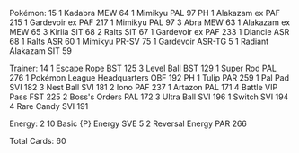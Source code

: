 Pokémon: 15
1 Kadabra MEW 64
1 Mimikyu PAL 97 PH
1 Alakazam ex PAF 215
1 Gardevoir ex PAF 217
1 Mimikyu PAL 97
3 Abra MEW 63
1 Alakazam ex MEW 65
3 Kirlia SIT 68
2 Ralts SIT 67
1 Gardevoir ex PAF 233
1 Diancie ASR 68
1 Ralts ASR 60
1 Mimikyu PR-SV 75
1 Gardevoir ASR-TG 5
1 Radiant Alakazam SIT 59

Trainer: 14
1 Escape Rope BST 125
3 Level Ball BST 129
1 Super Rod PAL 276
1 Pokémon League Headquarters OBF 192 PH
1 Tulip PAR 259
1 Pal Pad SVI 182
3 Nest Ball SVI 181
2 Iono PAF 237
1 Artazon PAL 171
4 Battle VIP Pass FST 225
2 Boss's Orders PAL 172
3 Ultra Ball SVI 196
1 Switch SVI 194
4 Rare Candy SVI 191

Energy: 2
10 Basic {P} Energy SVE 5
2 Reversal Energy PAR 266

Total Cards: 60
